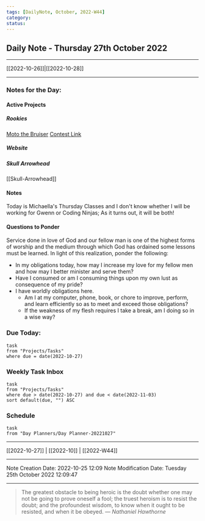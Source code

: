 ```yaml
---
tags: [DailyNote, October, 2022-W44]
category:
status:
---
```


## Daily Note - Thursday 27th October 2022

---
[[2022-10-26]]|[[2022-10-28]]

---

### Notes for the Day:
#### Active Projects
##### Rookies
[Moto the Bruiser](https://www.therookies.co/entries/19476)
[Contest Link](https://www.therookies.co/contests/groups/adobe-substance-3d-robot-challenge/entries?page=1)
##### Website
##### Skull Arrowhead
[[Skull-Arrowhead]]

#### Notes
Today is Michaella's Thursday Classes and I don't know whether I will be working for Gwenn or Coding Ninjas; As it turns out, it will be both!

#### Questions to Ponder
Service done in love of God and our fellow man is one of the highest forms of worship and the medium through which God has ordained some lessons must be learned.  In light of this realization, ponder the following:
- In my obligations today, how may I increase my love for my fellow men and how may I better minister and serve them?
- Have I consumed or am I consuming things upon my own lust as consequence of my pride?
- I have worldly obligations here.  
	- Am I at my computer, phone, book, or chore to improve, perform, and learn efficiently so as to meet and exceed those obligations?  
	- If the weakness of my flesh requires I take a break, am I doing so in a wise way?



### Due Today:
```dataview
task
from "Projects/Tasks"
where due = date(2022-10-27)
```

### Weekly Task Inbox
```dataview
task
from "Projects/Tasks"
where due > date(2022-10-27) and due < date(2022-11-03)
sort default(due, "") ASC
```

### Schedule
```dataview
task
from "Day Planners/Day Planner-20221027"

```
---
[[2022-10-27]] | [[2022-10]] | [[2022-W44]]

---

Note Creation Date: 2022-10-25 12:09
Note Modification Date: Tuesday 25th October 2022 12:09:47 

--- 
> The greatest obstacle to being heroic is the doubt whether one may not be going to prove oneself a fool; the truest heroism is to resist the doubt; and the profoundest wisdom, to know when it ought to be resisted, and when it be obeyed.
> — <cite>Nathaniel Hawthorne</cite>